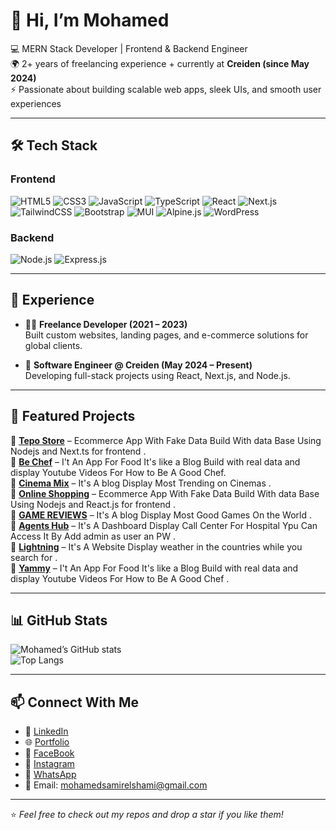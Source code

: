 # 👋 Hi, I’m Mohamed  

💻 MERN Stack Developer | Frontend & Backend Engineer  
🌍 2+ years of freelancing experience + currently at **Creiden (since May 2024)**  
⚡ Passionate about building scalable web apps, sleek UIs, and smooth user experiences  

---

## 🛠 Tech Stack  

### Frontend  
![HTML5](https://img.shields.io/badge/HTML5-E34F26?style=for-the-badge&logo=html5&logoColor=fff)
![CSS3](https://img.shields.io/badge/CSS3-1572B6?style=for-the-badge&logo=css3&logoColor=fff)
![JavaScript](https://img.shields.io/badge/JavaScript-F7DF1E?style=for-the-badge&logo=javascript&logoColor=000)
![TypeScript](https://img.shields.io/badge/TypeScript-3178C6?style=for-the-badge&logo=typescript&logoColor=fff)
![React](https://img.shields.io/badge/React-61DAFB?style=for-the-badge&logo=react&logoColor=000)
![Next.js](https://img.shields.io/badge/Next.js-000000?style=for-the-badge&logo=nextdotjs&logoColor=fff)
![TailwindCSS](https://img.shields.io/badge/TailwindCSS-38B2AC?style=for-the-badge&logo=tailwindcss&logoColor=fff)
![Bootstrap](https://img.shields.io/badge/Bootstrap-7952B3?style=for-the-badge&logo=bootstrap&logoColor=fff)
![MUI](https://img.shields.io/badge/MUI-007FFF?style=for-the-badge&logo=mui&logoColor=fff)
![Alpine.js](https://img.shields.io/badge/Alpine.js-8BC0D0?style=for-the-badge&logo=alpine.js&logoColor=000)
![WordPress](https://img.shields.io/badge/WordPress-21759B?style=for-the-badge&logo=wordpress&logoColor=fff)

### Backend  
![Node.js](https://img.shields.io/badge/Node.js-339933?style=for-the-badge&logo=nodedotjs&logoColor=fff)
![Express.js](https://img.shields.io/badge/Express.js-000000?style=for-the-badge&logo=express&logoColor=fff)

---

## 💼 Experience  

- 🧑‍💻 **Freelance Developer (2021 – 2023)**  
  Built custom websites, landing pages, and e-commerce solutions for global clients.  

- 🏢 **Software Engineer @ Creiden (May 2024 – Present)**  
  Developing full-stack projects using React, Next.js, and Node.js.  

---

## 🚀 Featured Projects  

🔹 [**Tepo Store**](https://tepo-beta.vercel.app/) – Ecommerce App With Fake Data Build With data Base Using Nodejs and Next.ts for frontend .                
🔹 [**Be Chef**](https://b-chef.vercel.app/) – I't An App For Food It's like a Blog Build with real data and display Youtube Videos For How to Be A Good Chef.  
🔹 [**Cinema Mix**](https://cinema-mix-ashy.vercel.app/) – It's A blog Display Most Trending on Cinemas .  
🔹 [**Online Shopping**](https://online-shopping-eta-seven.vercel.app/) – Ecommerce App With Fake Data Build With data Base Using Nodejs and React.js for frontend .  
🔹 [**GAME REVIEWS**](https://game-reviews-chi-seven.vercel.app/) – It's A blog Display Most Good Games On the World .  
🔹 [**Agents Hub**](https://agent-hub-4my6.vercel.app) – It's A Dashboard Display Call Center For Hospital Ypu Can Access It By Add admin as user an PW .  
🔹 [**Lightning**](https://lightning-topaz.vercel.app/) – It's A Website Display weather in the countries while you search for  .  
🔹 [**Yammy**](https://yammy-six.vercel.app/) – I't An App For Food It's like a Blog Build with real data and display Youtube Videos For How to Be A Good Chef  .  

 
---

## 📊 GitHub Stats  

![Mohamed’s GitHub stats](https://github-readme-stats.vercel.app/api?username=mohamed-elshami&show_icons=true&theme=radical)  
![Top Langs](https://github-readme-stats.vercel.app/api/top-langs/?username=mohamed-elshami&layout=compact&theme=radical)  

---

## 📫 Connect With Me  

- 💼 [LinkedIn](https://www.linkedin.com/in/mohamedsamirelshami/)  
- 🌐 [Portfolio](https://mohamed-elshami.vercel.app/)  
- 💼 [FaceBook](https://www.facebook.com/mohamed.samir.793098/)  
- 💼 [Instagram](https://www.instagram.com/mohamed_samir_elshami/)  
- 💼 [WhatsApp](https://wa.me/+201280025507)  
- 📧 Email: mohamedsamirelshami@gmail.com  

---
⭐️ *Feel free to check out my repos and drop a star if you like them!*  
